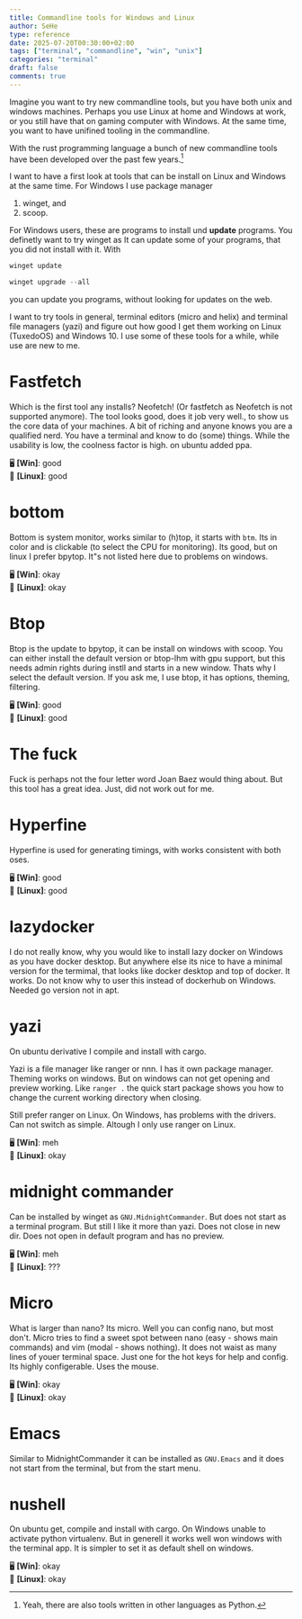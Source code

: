 ```yaml
---
title: Commandline tools for Windows and Linux
author: SeHe
type: reference
date: 2025-07-20T00:30:00+02:00
tags: ["terminal", "commandline", "win", "unix"]
categories: "terminal"
draft: false
comments: true
---
```


Imagine you want to try new commandline tools, but you have both unix and windows machines. 
Perhaps you use Linux at home and Windows at work, or you still have that on gaming computer with Windows.
At the same time, you want to have unifined tooling in the commandline.
 
With the rust programming language a bunch of new commandline tools have been developed over the past few years.[^1] 

[^1]: Yeah, there are also tools written in other languages as Python.

I want to have a first look at tools that can be install on Linux and Windows at the same time. For Windows I use package manager

1. winget, and
2. scoop.

For Windows users, these are programs to install und **update** programs. You definetly want to try winget as It can update some of your programs, that you did not install with it.
With 
```powershell
winget update

winget upgrade --all
```
you can update you programs, without looking for updates on the web.

I want to try tools in general, terminal editors (micro and helix) and terminal file managers (yazi) and figure out how good I get them working on Linux (TuxedoOS) and Windows 10.
I use some of these tools for a while, while use are new to me.

# Fastfetch

Which is the first tool any installs? Neofetch! (Or fastfetch as Neofetch is not supported anymore).  The tool looks good, does it job very well., to show us the core data of your machines. A bit of riching and anyone knows you are a qualified nerd.
You have a terminal and know to do (some) things. While the usability is low, the coolness factor is high.
on ubuntu added ppa.

🖥️ **[Win]**: good  
🐧 **[Linux]**: good  

# bottom

Bottom is system monitor, works similar to (h)top, it starts with `btm`. Its in color and is clickable (to select the CPU for monitoring). 
Its good, but on linux I prefer bpytop. It"s not listed here due to problems on windows.

🖥️ **[Win]**: okay  
🐧 **[Linux]**: okay  

# Btop

Btop is the update to bpytop, it can be install on windows with scoop.
You can either install the default version or btop-lhm with gpu support, but this needs admin rights during instll and starts in a new window. 
Thats why I select the default version.
If you ask me, I use btop, it has options, theming, filtering.

🖥️ **[Win]**: good  
🐧 **[Linux]**: good  

# The fuck

Fuck is perhaps not the four letter word Joan Baez would thing about. But this tool has a great idea.
Just, did not work out for me.

# Hyperfine

Hyperfine is used for generating timings, with works consistent with both oses.

🖥️ **[Win]**: good  
🐧 **[Linux]**: good  

# lazydocker

I do not really know, why you would like to install lazy docker on Windows as you have docker desktop. 
But anywhere else its nice to have a minimal version for the termimal, that looks like docker desktop and top of docker.
It works.
Do not know why to user this instead of dockerhub on Windows.
Needed go version not in apt.

# yazi

On ubuntu derivative I compile and install with cargo.

Yazi is a file manager like ranger or nnn.
I has it own package manager. Theming works on windows. But on windows can not get opening and preview working.
Like `ranger .` the quick start package shows you how to change the current working directory when closing.

Still prefer ranger on Linux. On Windows, has problems with the drivers. Can not switch as simple.
Altough I only use ranger on Linux.

🖥️ **[Win]**: meh  
🐧 **[Linux]**: okay  

# midnight commander

Can be installed by winget as `GNU.MidnightCommander`.
But does not start as a terminal program.
But still I like it more than yazi.
Does not close in new dir.
Does not open in default program and has no preview.

🖥️ **[Win]**: meh  
🐧 **[Linux]**: ???  

# Micro

What is larger than nano?
Its micro.
Well you can config nano, but most don't.
Micro tries to find a sweet spot between nano (easy - shows main commands) and vim (modal - shows nothing).
It does not waist as many lines of youer terminal space. 
Just one for the hot keys for help and config. Its highly configerable. Uses the mouse.

🖥️ **[Win]**: okay  
🐧 **[Linux]**: okay  


# Emacs

Similar to MidnightCommander it can be installed as `GNU.Emacs` and it does not start from the terminal, but from the start menu.


# nushell

On ubuntu get, compile and install with cargo.
On Windows unable to activate python virtualenv.
But in generell it works well won windows with the terminal app.
It is simpler to set it as default shell on windows.

🖥️ **[Win]**: okay  
🐧 **[Linux]**: okay  
